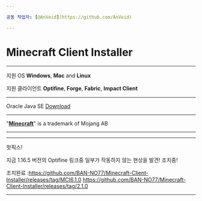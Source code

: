 ```yaml
---

공동 작업자: [@AnVeid](https://github.com/AnVeid)

---
```


# **Minecraft Client Installer**

---

지원 OS **Windows**, **Mac** and **Linux**

지원 클라이언트 **Optifine**, **Forge**, **Fabric**, **Impact Client**

---

Oracle Java SE [Download](http://www.m-c-i.kro.kr/)

---

"[**Minecraft**](https://www.minecraft.net)" is a trademark of Mojang AB

---

---

핫픽스! 

지금 1.16.5 버전의 Optifine 링크중 일부가 작동하지 않는 현상을 발견! 조치중!

조치완료 :https://github.com/BAN-NO77/Minecraft-Client-Installer/releases/tag/MCI6.1.0
https://github.com/BAN-NO77/Minecraft-Client-Installer/releases/tag/2.1.0

---
